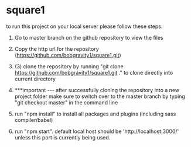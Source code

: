 # square1
to run this project on your local server please follow these steps: 

1) Go to master branch on the github repository to view the files 

2) Copy the http url for the repository (https://github.com/bobgravity1/square1.git)

3) (3) clone the repository by running "git clone https://github.com/bobgravity1/square1.git ." to clone directly into current directory 

4) ***important --- after successfully cloning the repository into a new project folder make sure to switch over to the master branch by typing "git checkout master" in the command line

5) run "npm install" to install all packages and plugins (including sass compiler/babel)

6) run "npm start". default local host should be 'http://localhost:3000/' unless this port is currently being used.
